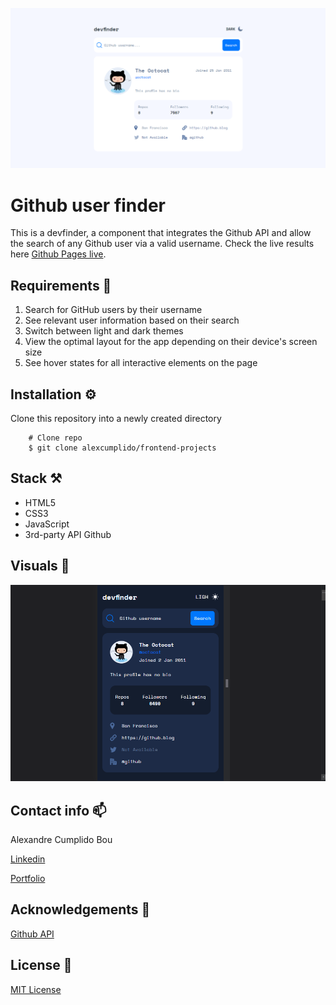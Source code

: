 ![Prevew](./images/preview.PNG)

# Github user finder
This is a devfinder, a component that integrates the Github API and allow the search of any Github  user via a valid username. Check the live results here [Github Pages live](https://alexcumplido.github.io/frontend-mentor/github-user-api/).

## Requirements 🎯

1. Search for GitHub users by their username
2. See relevant user information based on their search
3. Switch between light and dark themes
4.  View the optimal layout for the app depending on their device's screen size
5. See hover states for all interactive elements on the page

## Installation ⚙️

Clone this repository into a newly created directory

```shell
    # Clone repo
    $ git clone alexcumplido/frontend-projects
```
## Stack ⚒️

- HTML5
- CSS3
- JavaScript
- 3rd-party API Github

## Visuals 👀

![Demo view](./images/devFinder.gif)


## Contact info 📫

Alexandre Cumplido Bou

[Linkedin](https://www.linkedin.com/in/alexandrecb/)

[Portfolio](https://alexcumplido.github.io/portfolio/)

## Acknowledgements 🙌

[Github API](https://docs.github.com/en/rest/users)

## License 📃

[MIT License](https://opensource.org/licenses/MIT)
